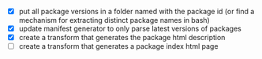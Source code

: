 - [x] put all package versions in a folder named with the package id (or find a mechanism for extracting distinct package names in bash)
- [x] update manifest generator to only parse latest versions of packages
- [x] create a transform that generates the package html description
- [ ] create a transform that generates a package index html page